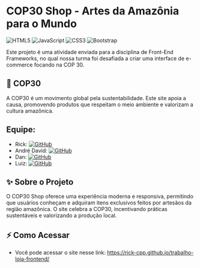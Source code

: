 # COP30 Shop - Artes da Amazônia para o Mundo
![HTML5](https://img.shields.io/badge/HTML5-E34F26?style=flat&logo=html5&logoColor=white)
![JavaScript](https://img.shields.io/badge/JavaScript-F7DF1E?style=flat&logo=javascript&logoColor=black)
![CSS3](https://img.shields.io/badge/CSS-563d7c?&style=flat&logo=css3&logoColor=white)
![Bootstrap](https://img.shields.io/badge/Bootstrap-7952B3?style=flat&logo=bootstrap&logoColor=white)

Este projeto é uma atividade enviada para a disciplina de Front-End Frameworks, no qual nossa turma foi desafiada a criar uma interface de e-commerce focando na COP 30.

## 🌱 COP30
A COP30 é um movimento global pela sustentabilidade. Este site apoia a causa, promovendo produtos que respeitam o meio ambiente e valorizam a cultura amazônica.

## Equipe:
- Rick: [![GitHub](https://img.shields.io/badge/GitHub-Profile-181717?style=for-the-badge&logo=github)](https://github.com/Rick-cpp)
- André David: [![GitHub](https://img.shields.io/badge/GitHub-Profile-181717?style=for-the-badge&logo=github)](https://github.com/Andr3Dav1d)
- Dan: [![GitHub](https://img.shields.io/badge/GitHub-Profile-181717?style=for-the-badge&logo=github)](https://github.com/danndz)
- Luiz: [![GitHub](https://img.shields.io/badge/GitHub-Profile-181717?style=for-the-badge&logo=github)](https://github.com/zuil95)

## ✨ Sobre o Projeto

O COP30 Shop oferece uma experiência moderna e responsiva, permitindo que usuários conheçam e adquiram itens exclusivos feitos por artesãos da região amazônica. O site celebra a COP30, incentivando práticas sustentáveis e valorizando a produção local.

## ⚡ Como Acessar
- Você pode acessar o site nesse link: https://rick-cpp.github.io/trabalho-loja-frontend/
